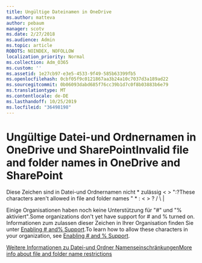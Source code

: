 ```yaml
---
title: Ungültige Dateinamen in OneDrive
ms.author: matteva
author: pebaum
manager: scotv
ms.date: 2/27/2018
ms.audience: Admin
ms.topic: article
ROBOTS: NOINDEX, NOFOLLOW
localization_priority: Normal
ms.collection: Adm_O365
ms.custom: ''
ms.assetid: 1e27cb97-e3e5-4533-9f49-585b63399fb5
ms.openlocfilehash: 0cbf05f9c0121867aa3b24a10c7037d3a189ad22
ms.sourcegitcommit: 0b06093dabd685f76cc39b1d7c0f8b03883b6e79
ms.translationtype: MT
ms.contentlocale: de-DE
ms.lasthandoff: 10/25/2019
ms.locfileid: "36498198"
---
```

# <a name="invalid-file-and-folder-names-in-onedrive-and-sharepoint"></a><span data-ttu-id="45364-102">Ungültige Datei-und Ordnernamen in OneDrive und SharePoint</span><span class="sxs-lookup"><span data-stu-id="45364-102">Invalid file and folder names in OneDrive and SharePoint</span></span>

<span data-ttu-id="45364-103">Diese Zeichen sind in Datei-und Ordnernamen nicht \* zulässig \< \> ":?</span><span class="sxs-lookup"><span data-stu-id="45364-103">These characters aren't allowed in file and folder names " \* : \< \> ?</span></span> <span data-ttu-id="45364-104">/ \ |</span><span class="sxs-lookup"><span data-stu-id="45364-104"></span></span> 
  
<span data-ttu-id="45364-105">Einige Organisationen haben noch keine Unterstützung für "#" und "% aktiviert".</span><span class="sxs-lookup"><span data-stu-id="45364-105">Some organizations don't yet have support for # and % turned on.</span></span> <span data-ttu-id="45364-106">Informationen zum zulassen dieser Zeichen in Ihrer Organisation finden Sie unter [Enabling # and% Support](https://go.microsoft.com/fwlink/?linkid=862611).</span><span class="sxs-lookup"><span data-stu-id="45364-106">To learn how to allow these characters in your organization, see [Enabling # and % Support](https://go.microsoft.com/fwlink/?linkid=862611).</span></span> 
  
[<span data-ttu-id="45364-107">Weitere Informationen zu Datei-und Ordner Namenseinschränkungen</span><span class="sxs-lookup"><span data-stu-id="45364-107">More info about file and folder name restrictions</span></span>](https://go.microsoft.com/fwlink/?linkid=866430)
  

